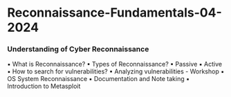 # Reconnaissance-Fundamentals-04-2024

### Understanding of Cyber Reconnaissance
▪ What is Reconnaissance?
▪ Types of Reconnaissance?
▪ Passive
▪ Active
▪ How to search for vulnerabilities?
▪ Analyzing vulnerabilities - Workshop
▪ OS System Reconnaissance
▪ Documentation and Note taking
▪ Introduction to Metasploit
